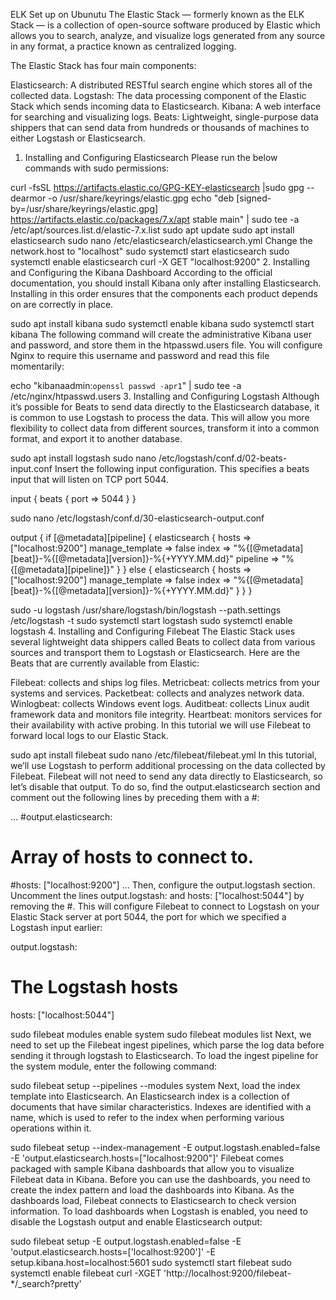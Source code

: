 ELK Set up on Ubunutu
The Elastic Stack — formerly known as the ELK Stack — is a collection of open-source software produced by Elastic which allows you to search, analyze, and visualize logs generated from any source in any format, a practice known as centralized logging.

The Elastic Stack has four main components:

Elasticsearch: A distributed RESTful search engine which stores all of the collected data.
Logstash: The data processing component of the Elastic Stack which sends incoming data to Elasticsearch.
Kibana: A web interface for searching and visualizing logs.
Beats: Lightweight, single-purpose data shippers that can send data from hundreds or thousands of machines to either Logstash or Elasticsearch.
1. Installing and Configuring Elasticsearch
Please run the below commands with sudo permissions:

curl -fsSL https://artifacts.elastic.co/GPG-KEY-elasticsearch |sudo gpg --dearmor -o /usr/share/keyrings/elastic.gpg
echo "deb [signed-by=/usr/share/keyrings/elastic.gpg] https://artifacts.elastic.co/packages/7.x/apt stable main" | sudo tee -a /etc/apt/sources.list.d/elastic-7.x.list
sudo apt update
sudo apt install elasticsearch
sudo nano /etc/elasticsearch/elasticsearch.yml
Change the network.host to "localhost"
sudo systemctl start elasticsearch
sudo systemctl enable elasticsearch
curl -X GET "localhost:9200"
2. Installing and Configuring the Kibana Dashboard
According to the official documentation, you should install Kibana only after installing Elasticsearch. Installing in this order ensures that the components each product depends on are correctly in place.

sudo apt install kibana
sudo systemctl enable kibana
sudo systemctl start kibana
The following command will create the administrative Kibana user and password, and store them in the htpasswd.users file. You will configure Nginx to require this username and password and read this file momentarily:

echo "kibanaadmin:`openssl passwd -apr1`" | sudo tee -a /etc/nginx/htpasswd.users
3. Installing and Configuring Logstash
Although it’s possible for Beats to send data directly to the Elasticsearch database, it is common to use Logstash to process the data. This will allow you more flexibility to collect data from different sources, transform it into a common format, and export it to another database.

sudo apt install logstash
sudo nano /etc/logstash/conf.d/02-beats-input.conf
Insert the following input configuration. This specifies a beats input that will listen on TCP port 5044.

input {
beats {
    port => 5044
}
}

sudo nano /etc/logstash/conf.d/30-elasticsearch-output.conf

output {
if [@metadata][pipeline] {
    elasticsearch {
    hosts => ["localhost:9200"]
    manage_template => false
    index => "%{[@metadata][beat]}-%{[@metadata][version]}-%{+YYYY.MM.dd}"
    pipeline => "%{[@metadata][pipeline]}"
    }
} else {
    elasticsearch {
    hosts => ["localhost:9200"]
    manage_template => false
    index => "%{[@metadata][beat]}-%{[@metadata][version]}-%{+YYYY.MM.dd}"
    }
}
}

sudo -u logstash /usr/share/logstash/bin/logstash --path.settings /etc/logstash -t
sudo systemctl start logstash
sudo systemctl enable logstash
4. Installing and Configuring Filebeat
The Elastic Stack uses several lightweight data shippers called Beats to collect data from various sources and transport them to Logstash or Elasticsearch. Here are the Beats that are currently available from Elastic:

Filebeat: collects and ships log files.
Metricbeat: collects metrics from your systems and services.
Packetbeat: collects and analyzes network data.
Winlogbeat: collects Windows event logs.
Auditbeat: collects Linux audit framework data and monitors file integrity.
Heartbeat: monitors services for their availability with active probing.
In this tutorial we will use Filebeat to forward local logs to our Elastic Stack.

sudo apt install filebeat
sudo nano /etc/filebeat/filebeat.yml
In this tutorial, we’ll use Logstash to perform additional processing on the data collected by Filebeat. Filebeat will not need to send any data directly to Elasticsearch, so let’s disable that output. To do so, find the output.elasticsearch section and comment out the following lines by preceding them with a #:

...
#output.elasticsearch:
# Array of hosts to connect to.
#hosts: ["localhost:9200"]
...
Then, configure the output.logstash section. Uncomment the lines output.logstash: and hosts: ["localhost:5044"] by removing the #. This will configure Filebeat to connect to Logstash on your Elastic Stack server at port 5044, the port for which we specified a Logstash input earlier:

output.logstash:
# The Logstash hosts
hosts: ["localhost:5044"]

sudo filebeat modules enable system
sudo filebeat modules list
Next, we need to set up the Filebeat ingest pipelines, which parse the log data before sending it through logstash to Elasticsearch. To load the ingest pipeline for the system module, enter the following command:

sudo filebeat setup --pipelines --modules system
Next, load the index template into Elasticsearch. An Elasticsearch index is a collection of documents that have similar characteristics. Indexes are identified with a name, which is used to refer to the index when performing various operations within it.

sudo filebeat setup --index-management -E output.logstash.enabled=false -E 'output.elasticsearch.hosts=["localhost:9200"]'
Filebeat comes packaged with sample Kibana dashboards that allow you to visualize Filebeat data in Kibana. Before you can use the dashboards, you need to create the index pattern and load the dashboards into Kibana. As the dashboards load, Filebeat connects to Elasticsearch to check version information. To load dashboards when Logstash is enabled, you need to disable the Logstash output and enable Elasticsearch output:

sudo filebeat setup -E output.logstash.enabled=false -E 'output.elasticsearch.hosts=['localhost:9200']' -E setup.kibana.host=localhost:5601
sudo systemctl start filebeat
sudo systemctl enable filebeat
curl -XGET 'http://localhost:9200/filebeat-*/_search?pretty'